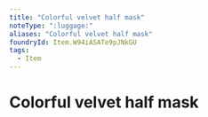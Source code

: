 ```yaml
---
title: "Colorful velvet half mask"
noteType: ":luggage:"
aliases: "Colorful velvet half mask"
foundryId: Item.W94iASATe9pJNkGU
tags:
  - Item
---
```


# Colorful velvet half mask
